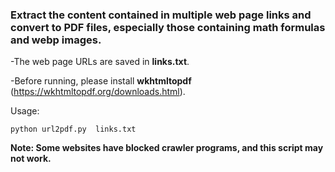 ### Extract the content contained in multiple web page links and convert to PDF files, especially those containing math formulas and webp images.

-The web page URLs are saved in **links.txt**.

-Before running, please install **wkhtmltopdf** (https://wkhtmltopdf.org/downloads.html).

Usage:

```python url2pdf.py  links.txt```

**Note: Some websites have blocked crawler programs, and this script may not work.**
